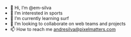 - 👋 Hi, I’m @em-silva
- 👀 I’m interested in sports
- 🌱 I’m currently learning surf
- 💞️ I’m looking to collaborate on web teams and projects
- 📫 How to reach me andresilva@pixelmatters.com

<!---
em-silva/em-silva is a ✨ special ✨ repository because its `README.md` (this file) appears on your GitHub profile.
You can click the Preview link to take a look at your changes.
--->
